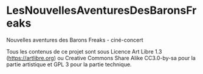 # LesNouvellesAventuresDesBaronsFreaks
Nouvelles aventures des Barons Freaks - ciné-concert

Tous les contenus de ce projet sont sous Licence Art Libre 1.3 (https://artlibre.org) ou Creative Commons Share Alike CC3.0-by-sa pour la partie artistique et GPL 3 pour la partie technique.
